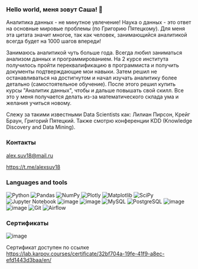 ### Hello world, меня зовут Саша! 👋
Аналитика данных - не минутное увлечение! Наука о данных - это ответ на основные мировые проблемы (по Григорию Пятецкому). Для меня эта цитата значит многое, так как человек, занимающийся аналитикой всегда будет на 1000 шагов впереди!

Занимаюсь аналитикой чуть больше года. Всегда любил заниматься анализом данных и программированием. На 2 курсе института получилось пройти переквалификацию в программиста и получить документы подтверждающие мои навыки. Затем решил не останавливаться на достигнутом и начал изучать аналитику более детально (самостоятельное обучение). После этого решил купить курсы "Аналитик данных", чтобы и дальше повышать свой скилл. Все это у меня получается делать из-за математического склада ума и желания учиться новому.

Слежу за такими известными Data Scientists как:
Лилиан Пирсон, Крейг Браун, Григорий Пятецкий. Также смотрю конференции KDD (Knowledge Discovery and Data Mining).

### Контакты
alex.suv18@mail.ru

https://t.me/alexsuv18
### Languages and tools
![Python](https://img.shields.io/badge/python-3670A0?style=for-the-badge&logo=python&logoColor=ffdd54)
![Pandas](https://img.shields.io/badge/pandas-%23150458.svg?style=for-the-badge&logo=pandas&logoColor=white)
![NumPy](https://img.shields.io/badge/numpy-%23013243.svg?style=for-the-badge&logo=numpy&logoColor=white)
![Plotly](https://img.shields.io/badge/Plotly-%233F4F75.svg?style=for-the-badge&logo=plotly&logoColor=white)
![Matplotlib](https://img.shields.io/badge/Matplotlib-%23ffffff.svg?style=for-the-badge&logo=Matplotlib&logoColor=black)
![SciPy](https://img.shields.io/badge/SciPy-%230C55A5.svg?style=for-the-badge&logo=scipy&logoColor=%white)
![Jupyter Notebook](https://img.shields.io/badge/jupyter-%23FA0F00.svg?style=for-the-badge&logo=jupyter&logoColor=white)
![image](https://github.com/a-lilya/a-lilya/assets/160621194/b31940bf-cccc-43ee-b49a-9bd2e51fb332)
![image](https://github.com/a-lilya/a-lilya/assets/160621194/74562c66-ac07-4948-9ba1-e18c3e1129a8)
![MySQL](https://img.shields.io/badge/mysql-%2300f.svg?style=for-the-badge&logo=mysql&logoColor=white)
![PostgreSQL](https://img.shields.io/badge/PostgreSQL-316192?style=for-the-badge&logo=postgresql&logoColor=white)
![image](https://github.com/a-lilya/a-lilya/assets/160621194/0f4de5a1-ebe0-48a9-a5cf-aa61f7547b10)
![image](https://github.com/a-lilya/a-lilya/assets/160621194/087054a8-93f4-4777-95e2-00e1ae24ac9b)
![Git](https://img.shields.io/badge/git-%23F05033.svg?style=for-the-badge&logo=git&logoColor=white)
![Airflow](https://img.shields.io/badge/Airflow-017CEE?style=for-the-badge&logo=Apache%20Airflow&logoColor=white)
### Сертификаты
![image](https://github.com/alexsuv18/alexsuv18/assets/162590946/d727cdcf-38af-4106-a7d1-c0036a1958ae)

Сертификат доступен по ссылке https://lab.karpov.courses/certificate/32bf704a-19fe-41f9-a8ec-efd1443d3baa/en/

<!--
**alexsuv18/alexsuv18** is a ✨ _special_ ✨ repository because its `README.md` (this file) appears on your GitHub profile.

Here are some ideas to get you started:

- 🔭 I’m currently working on ...
- 🌱 I’m currently learning ...
- 👯 I’m looking to collaborate on ...
- 🤔 I’m looking for help with ...
- 💬 Ask me about ...
- 📫 How to reach me: ...
- 😄 Pronouns: ...
- ⚡ Fun fact: ...
-->
